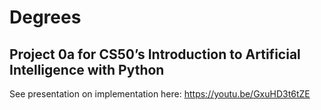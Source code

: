 # Degrees
## Project 0a for CS50’s Introduction to Artificial Intelligence with Python

See presentation on implementation here:
https://youtu.be/GxuHD3t6tZE
